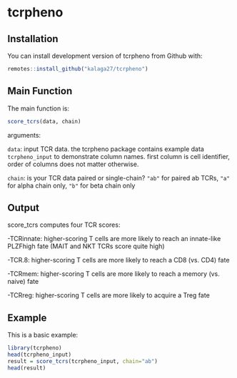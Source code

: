 
# tcrpheno

<!-- badges: start -->
<!-- badges: end -->

## Installation

You can install development version of tcrpheno from Github with:

``` r
remotes::install_github("kalaga27/tcrpheno")
```

## Main Function

The main function is:

``` r
score_tcrs(data, chain)
```
arguments:

`data`: input TCR data. the tcrpheno package contains example data `tcrpheno_input` to demonstrate column names. first column is cell identifier, order of columns does not matter otherwise.

`chain`: is your TCR data paired or single-chain? `"ab"` for paired ab TCRs, `"a"` for alpha chain only, `"b"` for beta chain only

## Output

score_tcrs computes four TCR scores:

-TCRinnate: higher-scoring T cells are more likely to reach an innate-like PLZFhigh fate (MAIT and NKT TCRs score quite high)

-TCR.8: higher-scoring T cells are more likely to reach a CD8 (vs. CD4) fate

-TCRmem: higher-scoring T cells are more likely to reach a memory (vs. naive) fate

-TCRreg: higher-scoring T cells are more likely to acquire a Treg fate


## Example

This is a basic example:

``` r
library(tcrpheno)
head(tcrpheno_input)
result = score_tcrs(tcrpheno_input, chain="ab")
head(result)
```

